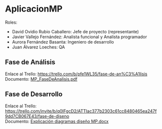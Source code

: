 # AplicacionMP
Roles:
  - David Ovidio Rubio Caballero: Jefe de proyecto (representante)
  - Javier Vallejo Fernández: Analista funcional y Analista programador
  - Aurora Fernández Basanta: Ingeniero de desarrollo
  - Juan Álvarez Loeches: QA

## Fase de Análisis
Enlace al Trello: https://trello.com/b/pfe1WL35/fase-de-an%C3%A1lisis  
Documento:  [MP_FaseDeAnalisis.pdf](https://github.com/Javier-Vallejo/AplicacionMP/files/11180010/MP_FaseDeAnalisis.pdf)

## Fase de Desarrollo
Enlace al Trello: https://trello.com/invite/b/q0IFgcD2/ATTIac377b2303c61cc8480465ea247f9dd7CB067E43/fase-de-diseno  
Documento: [Explicación diagramas diseño MP.docx](https://github.com/Javier-Vallejo/AplicacionMP/files/11179992/Explicacion.diagramas.diseno.MP.docx)

